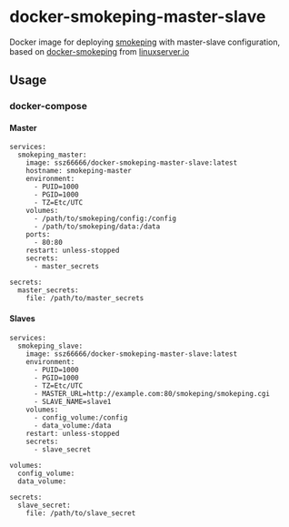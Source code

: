 # docker-smokeping-master-slave

Docker image for deploying [smokeping](https://oss.oetiker.ch/smokeping/) with master-slave configuration, based on [docker-smokeping](https://github.com/linuxserver/docker-smokeping/) from [linuxserver.io](linuxserver.io)

## Usage

### docker-compose
#### Master

```
services:
  smokeping_master:
    image: ssz66666/docker-smokeping-master-slave:latest
    hostname: smokeping-master
    environment:
      - PUID=1000
      - PGID=1000
      - TZ=Etc/UTC
    volumes:
      - /path/to/smokeping/config:/config
      - /path/to/smokeping/data:/data
    ports:
      - 80:80
    restart: unless-stopped
    secrets:
      - master_secrets

secrets:
  master_secrets:
    file: /path/to/master_secrets
```

#### Slaves
```
services:
  smokeping_slave:
    image: ssz66666/docker-smokeping-master-slave:latest
    environment:
      - PUID=1000
      - PGID=1000
      - TZ=Etc/UTC
      - MASTER_URL=http://example.com:80/smokeping/smokeping.cgi
      - SLAVE_NAME=slave1
    volumes:
      - config_volume:/config
      - data_volume:/data
    restart: unless-stopped
    secrets:
      - slave_secret

volumes:
  config_volume:
  data_volume:

secrets:
  slave_secret:
    file: /path/to/slave_secret
```
